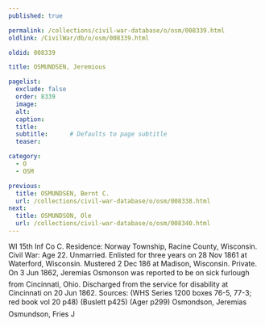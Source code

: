 ```yaml
---
published: true

permalink: /collections/civil-war-database/o/osm/008339.html
oldlink: /CivilWar/db/o/osm/008339.html

oldid: 008339

title: OSMUNDSEN, Jeremious

pagelist:
  exclude: false
  order: 8339
  image: 
  alt:
  caption:
  title:
  subtitle:      # Defaults to page subtitle
  teaser:

category: 
  - O 
  - OSM

previous:
  title: OSMUNDSEN, Bernt C.
  url: /collections/civil-war-database/o/osm/008338.html  
next:
  title: OSMUNDSON, Ole
  url: /collections/civil-war-database/o/osm/008340.html   
---
```

WI 15th Inf Co C. Residence: Norway Township, Racine County, Wisconsin. Civil War: Age 22. Unmarried. Enlisted for three years on 28 Nov 1861 at Waterford, Wisconsin. Mustered 2 Dec 186 at Madison, Wisconsin. Private. On 3 Jun 1862, &#147;Jeremias Osmonson&#148; was reported to be on sick furlough from Cincinnati, Ohio. Discharged from the service for disability at Cincinnati on 20 Jun 1862. Sources: (WHS Series 1200 boxes 76-5, 77-3; red book vol 20 p48) (Buslett p425) (Ager p299) &#147;Osmondson, Jeremias&#148; &#147;Osmundson, Fries J&#148;